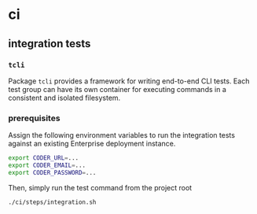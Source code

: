 # ci

## integration tests

### `tcli`

Package `tcli` provides a framework for writing end-to-end CLI tests.
Each test group can have its own container for executing commands in a consistent
and isolated filesystem.

### prerequisites

Assign the following environment variables to run the integration tests
against an existing Enterprise deployment instance.

```bash
export CODER_URL=...
export CODER_EMAIL=...
export CODER_PASSWORD=...
```

Then, simply run the test command from the project root

```sh
./ci/steps/integration.sh
```
